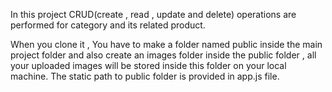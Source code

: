 In this project CRUD(create , read , update and delete) operations are performed for category and its related product.

When you clone it , You have to make a folder named public inside the main project folder and also create an images folder inside the public folder , all your uploaded images will be stored inside this folder on your local machine. The static path to public folder is provided in app.js file.
